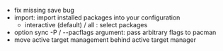 - fix missing save bug
- import: import installed packages into your configuration
  - interactive (default) / all : select packages
- option sync -P / --pacflags argument: pass arbitrary flags to pacman
- move active target management behind active target manager